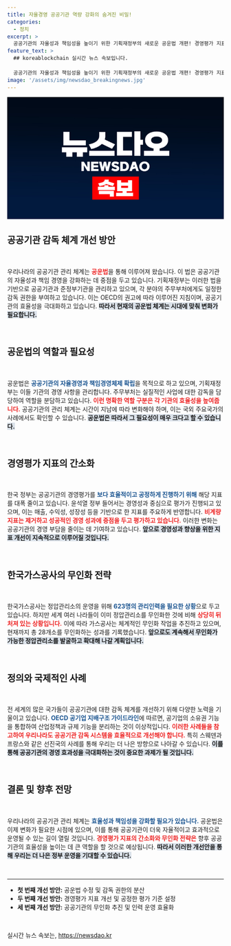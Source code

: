 ```yaml
---
title: 자율경영 공공기관 역량 강화의 숨겨진 비밀!
categories:
  - 정치
excerpt: >
  공공기관의 자율성과 책임성을 높이기 위한 기획재정부의 새로운 공운법 개편! 경영평가 지표 대폭 개선 및 무인화 추진으로 효율성 강화 전략을 공개합니다. 지금 바로 클릭하여 자세히 알아보세요!
feature_text: >
  ## koreablockchain 실시간 뉴스 속보입니다.

  공공기관의 자율성과 책임성을 높이기 위한 기획재정부의 새로운 공운법 개편! 경영평가 지표 대폭 개선 및 무인화 추진으로 효율성 강화 전략을 공개합니다. 지금 바로 클릭하여 자세히 알아보세요!
image: '/assets/img/newsdao_breakingnews.jpg'
---
```


<p><img src="/assets/img/newsdao_breakingnews.jpg" alt="koreablockchain 속보" /></p>

<h2 data-ke-size="size26">공공기관 감독 체계 개선 방안</h2>

<p data-ke-size="size16">&nbsp;</p>

<p>우리나라의 공공기관 관리 체계는 <b><span style="color: #ee2323;">공운법</span></b>을 통해 이루어져 왔습니다. 이 법은 공공기관의 자율성과 책임 경영을 강화하는 데 중점을 두고 있습니다. 기획재정부는 이러한 법을 기반으로 공공기관과 준정부기관을 관리하고 있으며, 각 분야의 주무부처에게도 일정한 감독 권한을 부여하고 있습니다. 이는 OECD의 권고에 따라 이루어진 지침이며, 공공기관의 효율성을 극대화하고 있습니다. <b><span style="background-color: #21538527;">따라서 현재의 공운법 체계는 시대에 맞춰 변화가 필요합니다.</span></b></p>

<p data-ke-size="size16">&nbsp;</p>

<h2 data-ke-size="size26">공운법의 역할과 필요성</h2>

<p data-ke-size="size16">&nbsp;</p>

<p>공운법은 <b><span style="color: #1a5490;">공공기관의 자율경영과 책임경영체제 확립</span></b>을 목적으로 하고 있으며, 기획재정부는 이들 기관의 경영 사항을 관리합니다. 주무부처는 실질적인 사업에 대한 감독을 담당하여 역할을 분담하고 있습니다. <b><span style="color: #ee2323;">이런 명확한 역할 구분은 각 기관의 효율성을 높여줍니다.</span></b> 공공기관의 관리 체계는 시간이 지남에 따라 변화해야 하며, 이는 국외 주요국가의 사례에서도 확인할 수 있습니다. <b><span style="background-color: #21538527;">공운법은 따라서 그 필요성이 매우 크다고 할 수 있습니다.</span></b></p>

<p data-ke-size="size16">&nbsp;</p>

<h2 data-ke-size="size26">경영평가 지표의 간소화</h2>

<p data-ke-size="size16">&nbsp;</p>

<p>한국 정부는 공공기관의 경영평가를 <b><span style="color: #1a5490;">보다 효율적이고 공정하게 진행하기 위해</span></b> 해당 지표를 대폭 줄이고 있습니다. 윤석열 정부 들어서는 경영성과 중심으로 평가가 진행되고 있으며, 이는 매출, 수익성, 성장성 등을 기반으로 한 지표를 주요하게 반영합니다. <b><span style="color: #ee2323;">비계량 지표는 제거하고 성공적인 경영 성과에 중점을 두고 평가하고 있습니다.</span></b> 이러한 변화는 공공기관의 경영 부담을 줄이는 데 기여하고 있습니다. <b><span style="background-color: #21538527;">앞으로 경영성과 향상을 위한 지표 개선이 지속적으로 이루어질 것입니다.</span></b></p>

<p data-ke-size="size16">&nbsp;</p>

<h2 data-ke-size="size26">한국가스공사의 무인화 전략</h2>

<p data-ke-size="size16">&nbsp;</p>

<p>한국가스공사는 정압관리소의 운영을 위해 <b><span style="color: #1a5490;">623명의 관리인력을 필요한 상황</span></b>으로 두고 있습니다. 하지만 세계 여러 나라들이 이미 정압관리소를 무인화한 것에 비해 <b><span style="color: #ee2323;">상당히 뒤처져 있는 상황입니다.</span></b> 이에 따라 가스공사는 체계적인 무인화 작업을 추진하고 있으며, 현재까지 총 28개소를 무인화하는 성과를 기록했습니다. <b><span style="background-color: #21538527;">앞으로도 계속해서 무인화가 가능한 정압관리소를 발굴하고 확대해 나갈 계획입니다.</span></b></p>

<p data-ke-size="size16">&nbsp;</p>

<h2 data-ke-size="size26">정의와 국제적인 사례</h2>

<p data-ke-size="size16">&nbsp;</p>

<p>전 세계의 많은 국가들이 공공기관에 대한 감독 체계를 개선하기 위해 다양한 노력을 기울이고 있습니다. <b><span style="color: #1a5490;">OECD 공기업 지배구조 가이드라인</span></b>에 따르면, 공기업의 소유권 기능을 통합하여 산업정책과 규제 기능을 분리하는 것이 이상적입니다. <b><span style="color: #ee2323;">이러한 사례들을 참고하여 우리나라도 공공기관 감독 시스템을 효율적으로 개선해야 합니다.</span></b> 특히 스웨덴과 프랑스와 같은 선진국의 사례를 통해 우리는 더 나은 방향으로 나아갈 수 있습니다. <b><span style="background-color: #21538527;">이를 통해 공공기관의 경영 효과성을 극대화하는 것이 중요한 과제가 될 것입니다.</span></b></p>

<p data-ke-size="size16">&nbsp;</p>

<h2 data-ke-size="size26">결론 및 향후 전망</h2>

<p data-ke-size="size16">&nbsp;</p>

<p>우리나라의 공공기관 관리 체계는 <b><span style="color: #1a5490;">효율성과 책임성을 강화할 필요가 있습니다.</span></b> 공운법은 이제 변화가 필요한 시점에 있으며, 이를 통해 공공기관이 더욱 자율적이고 효과적으로 운영될 수 있는 길이 열릴 것입니다. <b><span style="color: #ee2323;">경영평가 지표의 간소화와 무인화 전략은</span></b> 향후 공공기관의 효율성을 높이는 데 큰 역할을 할 것으로 예상됩니다. <b><span style="background-color: #21538527;">따라서 이러한 개선안을 통해 우리는 더 나은 정부 운영을 기대할 수 있습니다.</span></b></p>

<p data-ke-size="size16">&nbsp;</p>

<hr />

<ul>
<li><b>첫 번째 개선 방안:</b> 공운법 수정 및 감독 권한의 분산</li>
<li><b>두 번째 개선 방안:</b> 경영평가 지표 개선 및 공정한 평가 기준 설정</li>
<li><b>세 번째 개선 방안:</b> 공공기관의 무인화 추진 및 인력 운영 효율화</li>
</ul>

<p data-ke-size="size16">&nbsp;</p>
실시간 뉴스 속보는, <a href="https://newsdao.kr" rel="dofollow">https://newsdao.kr</a>


